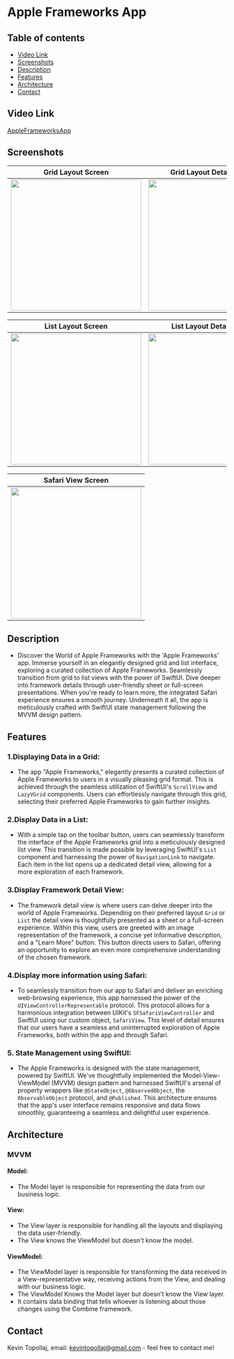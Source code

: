 # Apple Frameworks App

## Table of contents
* [Video Link](#video-link)
* [Screenshots](#screenshots)
* [Description](#description)
* [Features](#Features)
* [Architecture](#architecture)
* [Contact](#contact)

## Video Link

[AppleFrameworksApp](https://www.linkedin.com/feed/update/urn:li:activity:7147247534195867648/)



## Screenshots

Grid Layout Screen         |  Grid Layout Detail Screen
:-------------------------:|:----------------------------:
<img src="./img/S1.png" width="300"> | <img src="./img/S2.png" width="300">

List Layout Screen         |  List Layout Detail Screen
:-------------------------:|:----------------------------:
<img src="./img/S3.png" width="300"> | <img src="./img/S4.png" width="300">

Safari View Screen         |
:-------------------------:|
<img src="./img/S5.png" width="300"> |



## Description

- Discover the World of Apple Frameworks with the 'Apple Frameworks' app. Immerse yourself in an elegantly designed grid and list interface, exploring a curated collection of Apple Frameworks. Seamlessly transition from grid to list views with the power of SwiftUI. Dive deeper into framework details through user-friendly sheet or full-screen presentations. When you're ready to learn more, the integrated Safari experience ensures a smooth journey. Underneath it all, the app is meticulously crafted with SwiftUI state management following the MVVM design pattern.


## Features 

### 1.Displaying Data in a Grid:

- The app "Apple Frameworks," elegantly presents a curated collection of Apple Frameworks to users in a visually pleasing grid format. This is achieved through the seamless utilization of SwiftUI's `ScrollView` and `LazyVGrid` components. Users can effortlessly navigate through this grid, selecting their preferred Apple Frameworks to gain further insights.


### 2.Display Data in a List:

- With a simple tap on the toolbar button, users can seamlessly transform the interface of the Apple Frameworks grid into a meticulously designed list view. This transition is made possible by leveraging SwiftUI's `List` component and harnessing the power of `NavigationLink` to navigate. Each item in the list opens up a dedicated detail view, allowing for a more exploration of each framework.


### 3.Display Framework Detail View:

- The framework detail view is where users can delve deeper into the world of Apple Frameworks. Depending on their preferred layout `Grid` or `List` the detail view is thoughtfully presented as a sheet or a full-screen experience. Within this view, users are greeted with an image representation of the framework, a concise yet informative description, and a "Learn More" button. This button directs users to Safari, offering an opportunity to explore an even more comprehensive understanding of the chosen framework.


### 4.Display more information using Safari:

- To seamlessly transition from our app to Safari and deliver an enriching web-browsing experience, this app harnessed the power of the `UIViewControllerRepresentable` protocol. This protocol allows for a harmonious integration between UIKit's `SFSafariViewController` and SwiftUI using our custom object, `SafariView`. This level of detail ensures that our users have a seamless and uninterrupted exploration of Apple Frameworks, both within the app and through Safari.


### 5. State Management using SwiftUI:

- The Apple Frameworks is designed with the state management, powered by SwiftUI. We've thoughtfully implemented the Model-View-ViewModel (MVVM) design pattern and harnessed SwiftUI's arsenal of property wrappers like `@StateObject`, `@ObservedObject`, the `ObservableObject` protocol, and `@Published`. This architecture ensures that the app's user interface remains responsive and data flows smoothly, guaranteeing a seamless and delightful user experience.




## Architecture

### MVVM

#### Model:

- The Model layer is responsible for representing the data from our business logic.


#### View:

- The View layer is responsible for handling all the layouts and displaying the data user-friendly. 
- The View knows the ViewModel but doesn't know the model.


#### ViewModel:

- The ViewModel layer is responsible for transforming the data received in a View-representative way, receiving actions from the View, and dealing with our business logic.
- The ViewModel Knows the Model layer but doesn’t know the View layer.
- It contains data binding that tells whoever is listening about those changes using the Combine framework. 



## Contact
Kevin Topollaj, email: kevintopollaj@gmail.com - feel free to contact me!
